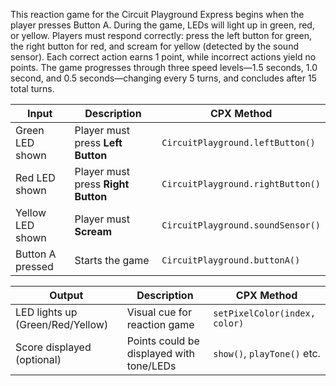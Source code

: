 This reaction game for the Circuit Playground Express begins when the player presses Button A. During the game, LEDs will light up in green, red, or yellow. Players must respond correctly: press the left button for green, the right button for red, and scream for yellow (detected by the sound sensor). Each correct action earns 1 point, while incorrect actions yield no points. The game progresses through three speed levels—1.5 seconds, 1.0 second, and 0.5 seconds—changing every 5 turns, and concludes after 15 total turns.

| Input                          | Description                              | CPX Method                        |
|-------------------------------|------------------------------------------|-----------------------------------|
| Green LED shown               | Player must press **Left Button**        | `CircuitPlayground.leftButton()`  |
| Red LED shown                 | Player must press **Right Button**       | `CircuitPlayground.rightButton()` |
| Yellow LED shown              | Player must **Scream**                   | `CircuitPlayground.soundSensor()` |
| Button A pressed              | Starts the game                          | `CircuitPlayground.buttonA()`     |

| Output                         | Description                              | CPX Method                        |
|-------------------------------|------------------------------------------|-----------------------------------|
| LED lights up (Green/Red/Yellow) | Visual cue for reaction game           | `setPixelColor(index, color)`     |
| Score displayed (optional)    | Points could be displayed with tone/LEDs | `show()`, `playTone()` etc.       |
